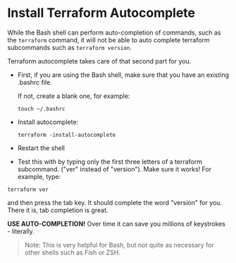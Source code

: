 # Install Terraform Autocomplete
While the Bash shell can perform auto-completion of commands, such as the `terraform` command, it will not be able to auto complete terraform subcommands such as `terraform version`. 

Terraform autocomplete takes care of that second part for you. 

- First, if you are using the Bash shell, make sure that you have an existing .bashrc file.
  
  If not, create a blank one, for example: 
    
    `touch ~/.bashrc`

- Install autocomplete: 

  `terraform -install-autocomplete`

- Restart the shell

- Test this with by typing only the first three letters of a terraform subcommand. ("ver" instead of "version"). Make sure it works!
  For example, type:

`terraform ver` 

and then press the tab key. It should complete the word "version" for you. There it is, tab completion is great.

**USE AUTO-COMPLETION!** Over time it can save you millions of keystrokes - literally. 

> Note: This is very helpful for Bash, but not quite as necessary for other shells such as Fish or ZSH. 